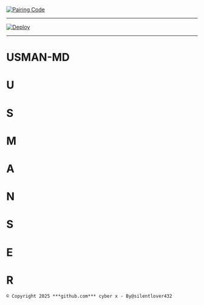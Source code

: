 
<a href='https://usman-md-pair-1.onrender.com' target="_blank">
  <img alt='Pairing Code' src='https://img.shields.io/badge/Get%20Session%20id-FF0000?style=for-the-badge&logo=opencv&logoColor=black'/>
</a>


----------

[![Deploy](https://www.herokucdn.com/deploy/button.svg)](https://dashboard.heroku.com/new-app?template=https://github.com/usmanser71/USMAN-MANI)

----------

# USMAN-MD
# U
# S
# M
# A
# N
# S
# E
# R

`© Copyright 2025 ***github.com*** cyber x - By@silentlover432`
